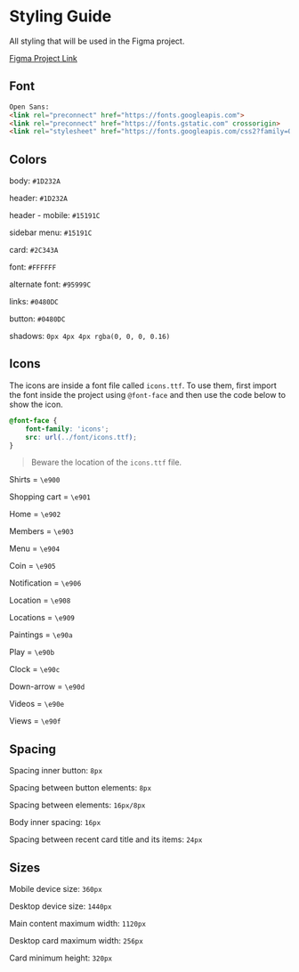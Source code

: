# Styling Guide

All styling that will be used in the Figma project.

[Figma Project Link](https://www.figma.com/file/ibWktwVpnog76rMYOdVhks/Dispondo-elementos-com-flexbox-e-grid?node-id=54%3A2358)

## Font

```html
Open Sans:
<link rel="preconnect" href="https://fonts.googleapis.com">
<link rel="preconnect" href="https://fonts.gstatic.com" crossorigin>
<link rel="stylesheet" href="https://fonts.googleapis.com/css2?family=Open+Sans:wght@400;600;700&display=swap">
```

## Colors

body: `#1D232A`

header: `#1D232A`

header - mobile: `#15191C`

sidebar menu: `#15191C`

card: `#2C343A`

font: `#FFFFFF`

alternate font: `#95999C`

links: `#0480DC`

button: `#0480DC`

shadows: `0px 4px 4px rgba(0, 0, 0, 0.16)`

## Icons

The icons are inside a font file called `icons.ttf`. To use them, first import the font inside the project using `@font-face` and then use the code below to show the icon.

```css
@font-face {
    font-family: 'icons';
    src: url(../font/icons.ttf);
}
```


> Beware the location of the `icons.ttf` file.

Shirts = `\e900`

Shopping cart = `\e901`

Home = `\e902`

Members = `\e903`

Menu = `\e904`

Coin = `\e905`

Notification = `\e906`

Location = `\e908`

Locations = `\e909`

Paintings = `\e90a`

Play = `\e90b`

Clock = `\e90c`

Down-arrow = `\e90d`

Videos = `\e90e`

Views = `\e90f`

## Spacing

Spacing inner button: `8px`

Spacing between button elements: `8px`

Spacing between elements: `16px/8px`

Body inner spacing: `16px`

Spacing between recent card title and its items: `24px`

## Sizes

Mobile device size: `360px`

Desktop device size: `1440px`

Main content maximum width: `1120px`

Desktop card maximum width: `256px`

Card minimum height: `320px`
